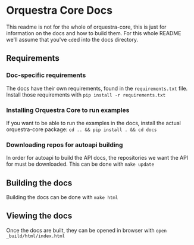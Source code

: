 # Orquestra Core Docs

This readme is not for the whole of orquestra-core, this is just for information on the docs and how to build them. For this whole README we'll assume that you've `cd`ed into the docs directory.

## Requirements

### Doc-specific requirements

The docs have their own requirements, found in the `requirements.txt` file. Install those requirements with `pip install -r requirements.txt`

### Installing Orquestra Core to run examples

If you want to be able to run the examples in the docs, install the actual orquestra-core package: `cd .. && pip install . && cd docs`

### Downloading repos for autoapi building

In order for autoapi to build the API docs, the repositories we want the API for must be downloaded. This can be done with `make update`

## Building the docs

Building the docs can be done with `make html`

## Viewing the docs

Once the docs are built, they can be opened in browser with `open _build/html/index.html`

